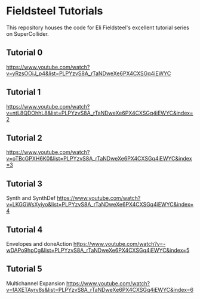 # Fieldsteel Tutorials

This repository houses the code for Eli Fieldsteel's excellent tutorial series on SuperCollider.

## Tutorial 0

https://www.youtube.com/watch?v=yRzsOOiJ_p4&list=PLPYzvS8A_rTaNDweXe6PX4CXSGq4iEWYC

## Tutorial 1

https://www.youtube.com/watch?v=ntL8QDOhhL8&list=PLPYzvS8A_rTaNDweXe6PX4CXSGq4iEWYC&index=2

## Tutorial 2

https://www.youtube.com/watch?v=oTBcGPXH6K0&list=PLPYzvS8A_rTaNDweXe6PX4CXSGq4iEWYC&index=3

## Tutorial 3

Synth and SynthDef
https://www.youtube.com/watch?v=LKGGWsXyiyo&list=PLPYzvS8A_rTaNDweXe6PX4CXSGq4iEWYC&index=4

## Tutorial 4

Envelopes and doneAction
https://www.youtube.com/watch?v=-wDAPo9hpCg&list=PLPYzvS8A_rTaNDweXe6PX4CXSGq4iEWYC&index=5

## Tutorial 5

Multichannel Expansion
https://www.youtube.com/watch?v=fAXETAyrv8s&list=PLPYzvS8A_rTaNDweXe6PX4CXSGq4iEWYC&index=6
